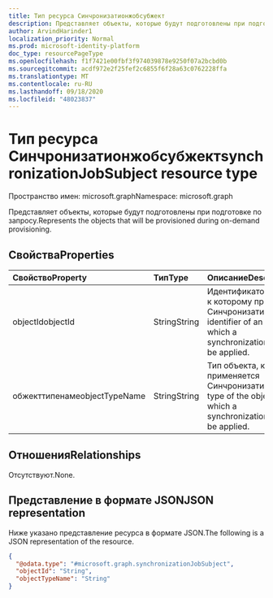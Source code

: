 ```yaml
---
title: Тип ресурса Синчронизатионжобсубжект
description: Представляет объекты, которые будут подготовлены при подготовке по запросу.
author: ArvindHarinder1
localization_priority: Normal
ms.prod: microsoft-identity-platform
doc_type: resourcePageType
ms.openlocfilehash: f1f7421e00fbf3f974039878e9250f07a2bcbd0b
ms.sourcegitcommit: acdf972e2f25fef2c6855f6f28a63c0762228ffa
ms.translationtype: MT
ms.contentlocale: ru-RU
ms.lasthandoff: 09/18/2020
ms.locfileid: "48023837"
---
```

# <a name="synchronizationjobsubject-resource-type"></a><span data-ttu-id="95ab6-103">Тип ресурса Синчронизатионжобсубжект</span><span class="sxs-lookup"><span data-stu-id="95ab6-103">synchronizationJobSubject resource type</span></span>

<span data-ttu-id="95ab6-104">Пространство имен: microsoft.graph</span><span class="sxs-lookup"><span data-stu-id="95ab6-104">Namespace: microsoft.graph</span></span>

<span data-ttu-id="95ab6-105">Представляет объекты, которые будут подготовлены при подготовке по запросу.</span><span class="sxs-lookup"><span data-stu-id="95ab6-105">Represents the objects that will be provisioned during on-demand provisioning.</span></span>

## <a name="properties"></a><span data-ttu-id="95ab6-106">Свойства</span><span class="sxs-lookup"><span data-stu-id="95ab6-106">Properties</span></span>
|<span data-ttu-id="95ab6-107">Свойство</span><span class="sxs-lookup"><span data-stu-id="95ab6-107">Property</span></span>|<span data-ttu-id="95ab6-108">Тип</span><span class="sxs-lookup"><span data-stu-id="95ab6-108">Type</span></span>|<span data-ttu-id="95ab6-109">Описание</span><span class="sxs-lookup"><span data-stu-id="95ab6-109">Description</span></span>|
|:---|:---|:---|
|<span data-ttu-id="95ab6-110">objectId</span><span class="sxs-lookup"><span data-stu-id="95ab6-110">objectId</span></span>|<span data-ttu-id="95ab6-111">String</span><span class="sxs-lookup"><span data-stu-id="95ab6-111">String</span></span>|<span data-ttu-id="95ab6-112">Идентификатор объекта, к которому применяется Синчронизатионжоб.</span><span class="sxs-lookup"><span data-stu-id="95ab6-112">The identifier of an object to which a synchronizationJob  is to be applied.</span></span>|
|<span data-ttu-id="95ab6-113">обжекттипенаме</span><span class="sxs-lookup"><span data-stu-id="95ab6-113">objectTypeName</span></span>|<span data-ttu-id="95ab6-114">String</span><span class="sxs-lookup"><span data-stu-id="95ab6-114">String</span></span>|<span data-ttu-id="95ab6-115">Тип объекта, к которому применяется Синчронизатионжоб.</span><span class="sxs-lookup"><span data-stu-id="95ab6-115">The type of the object to which a synchronizationJob  is to be applied.</span></span>|

## <a name="relationships"></a><span data-ttu-id="95ab6-116">Отношения</span><span class="sxs-lookup"><span data-stu-id="95ab6-116">Relationships</span></span>
<span data-ttu-id="95ab6-117">Отсутствуют.</span><span class="sxs-lookup"><span data-stu-id="95ab6-117">None.</span></span>

## <a name="json-representation"></a><span data-ttu-id="95ab6-118">Представление в формате JSON</span><span class="sxs-lookup"><span data-stu-id="95ab6-118">JSON representation</span></span>
<span data-ttu-id="95ab6-119">Ниже указано представление ресурса в формате JSON.</span><span class="sxs-lookup"><span data-stu-id="95ab6-119">The following is a JSON representation of the resource.</span></span>
<!-- {
  "blockType": "resource",
  "@odata.type": "microsoft.graph.synchronizationJobSubject"
}
-->
``` json
{
  "@odata.type": "#microsoft.graph.synchronizationJobSubject",
  "objectId": "String",
  "objectTypeName": "String"
}
```



